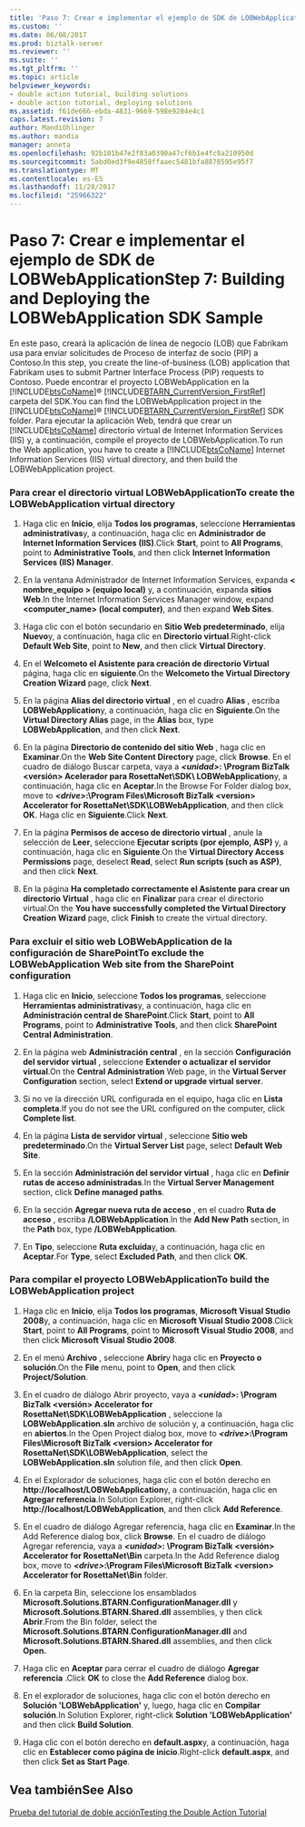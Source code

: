 ```yaml
---
title: 'Paso 7: Crear e implementar el ejemplo de SDK de LOBWebApplication | Documentos de Microsoft'
ms.custom: ''
ms.date: 06/08/2017
ms.prod: biztalk-server
ms.reviewer: ''
ms.suite: ''
ms.tgt_pltfrm: ''
ms.topic: article
helpviewer_keywords:
- double action tutorial, building solutions
- double action tutorial, deploying solutions
ms.assetid: f61de666-ebda-4831-9669-598e9284e4c1
caps.latest.revision: 7
author: MandiOhlinger
ms.author: mandia
manager: anneta
ms.openlocfilehash: 92b101b47e2f83a0390a47cf6b1e4fc9a210950d
ms.sourcegitcommit: 5abd0ed3f9e4858ffaaec5481bfa8878595e95f7
ms.translationtype: MT
ms.contentlocale: es-ES
ms.lasthandoff: 11/28/2017
ms.locfileid: "25966322"
---
```

# <a name="step-7-building-and-deploying-the-lobwebapplication-sdk-sample"></a><span data-ttu-id="f6a99-102">Paso 7: Crear e implementar el ejemplo de SDK de LOBWebApplication</span><span class="sxs-lookup"><span data-stu-id="f6a99-102">Step 7: Building and Deploying the LOBWebApplication SDK Sample</span></span>
<span data-ttu-id="f6a99-103">En este paso, creará la aplicación de línea de negocio (LOB) que Fabrikam usa para enviar solicitudes de Proceso de interfaz de socio (PIP) a Contoso.</span><span class="sxs-lookup"><span data-stu-id="f6a99-103">In this step, you create the line-of-business (LOB) application that Fabrikam uses to submit Partner Interface Process (PIP) requests to Contoso.</span></span> <span data-ttu-id="f6a99-104">Puede encontrar el proyecto LOBWebApplication en la [!INCLUDE[btsCoName](../../includes/btsconame-md.md)]® [!INCLUDE[BTARN_CurrentVersion_FirstRef](../../includes/btarn-currentversion-firstref-md.md)] carpeta del SDK.</span><span class="sxs-lookup"><span data-stu-id="f6a99-104">You can find the LOBWebApplication project in the [!INCLUDE[btsCoName](../../includes/btsconame-md.md)]® [!INCLUDE[BTARN_CurrentVersion_FirstRef](../../includes/btarn-currentversion-firstref-md.md)] SDK folder.</span></span> <span data-ttu-id="f6a99-105">Para ejecutar la aplicación Web, tendrá que crear un [!INCLUDE[btsCoName](../../includes/btsconame-md.md)] directorio virtual de Internet Information Services (IIS) y, a continuación, compile el proyecto de LOBWebApplication.</span><span class="sxs-lookup"><span data-stu-id="f6a99-105">To run the Web application, you have to create a [!INCLUDE[btsCoName](../../includes/btsconame-md.md)] Internet Information Services (IIS) virtual directory, and then build the LOBWebApplication project.</span></span>  
  
### <a name="to-create-the-lobwebapplication-virtual-directory"></a><span data-ttu-id="f6a99-106">Para crear el directorio virtual LOBWebApplication</span><span class="sxs-lookup"><span data-stu-id="f6a99-106">To create the LOBWebApplication virtual directory</span></span>  
  
1.  <span data-ttu-id="f6a99-107">Haga clic en **Inicio**, elija **Todos los programas**, seleccione **Herramientas administrativas**y, a continuación, haga clic en **Administrador de Internet Information Services (IIS)**.</span><span class="sxs-lookup"><span data-stu-id="f6a99-107">Click **Start**, point to **All Programs**, point to **Administrative Tools**, and then click **Internet Information Services (IIS) Manager**.</span></span>  
  
2.  <span data-ttu-id="f6a99-108">En la ventana Administrador de Internet Information Services, expanda **< nombre_equipo > (equipo local)** y, a continuación, expanda **sitios Web**.</span><span class="sxs-lookup"><span data-stu-id="f6a99-108">In the Internet Information Services Manager window, expand **<computer_name> (local computer)**, and then expand **Web Sites**.</span></span>  
  
3.  <span data-ttu-id="f6a99-109">Haga clic con el botón secundario en **Sitio Web predeterminado**, elija **Nuevo**y, a continuación, haga clic en **Directorio virtual**.</span><span class="sxs-lookup"><span data-stu-id="f6a99-109">Right-click **Default Web Site**, point to **New**, and then click **Virtual Directory**.</span></span>  
  
4.  <span data-ttu-id="f6a99-110">En el **Welcometo el Asistente para creación de directorio Virtual** página, haga clic en **siguiente**.</span><span class="sxs-lookup"><span data-stu-id="f6a99-110">On the **Welcometo the Virtual Directory Creation Wizard** page, click **Next**.</span></span>  
  
5.  <span data-ttu-id="f6a99-111">En la página **Alias del directorio virtual** , en el cuadro **Alias** , escriba **LOBWebApplication**y, a continuación, haga clic en **Siguiente**.</span><span class="sxs-lookup"><span data-stu-id="f6a99-111">On the **Virtual Directory Alias** page, in the **Alias** box, type **LOBWebApplication**, and then click **Next**.</span></span>  
  
6.  <span data-ttu-id="f6a99-112">En la página **Directorio de contenido del sitio Web** , haga clic en **Examinar**.</span><span class="sxs-lookup"><span data-stu-id="f6a99-112">On the **Web Site Content Directory** page, click **Browse**.</span></span> <span data-ttu-id="f6a99-113">En el cuadro de diálogo Buscar carpeta, vaya a   ***\<unidad\>*: \Program BizTalk \<versión\> Acelerador para RosettaNet\SDK\ LOBWebApplication**y, a continuación, haga clic en **Aceptar**.</span><span class="sxs-lookup"><span data-stu-id="f6a99-113">In the Browse For Folder dialog box, move to ***\<drive\>*:\Program Files\Microsoft BizTalk \<version\> Accelerator for RosettaNet\SDK\LOBWebApplication**, and then click **OK**.</span></span> <span data-ttu-id="f6a99-114">Haga clic en **Siguiente**.</span><span class="sxs-lookup"><span data-stu-id="f6a99-114">Click **Next**.</span></span>  
  
7.  <span data-ttu-id="f6a99-115">En la página **Permisos de acceso de directorio virtual** , anule la selección de **Leer**, seleccione **Ejecutar scripts (por ejemplo, ASP)** y, a continuación, haga clic en **Siguiente**.</span><span class="sxs-lookup"><span data-stu-id="f6a99-115">On the **Virtual Directory Access Permissions** page, deselect **Read**, select **Run scripts (such as ASP)**, and then click **Next**.</span></span>  
  
8.  <span data-ttu-id="f6a99-116">En la página **Ha completado correctamente el Asistente para crear un directorio Virtual** , haga clic en **Finalizar** para crear el directorio virtual.</span><span class="sxs-lookup"><span data-stu-id="f6a99-116">On the **You have successfully completed the Virtual Directory Creation Wizard** page, click **Finish** to create the virtual directory.</span></span>  
  
### <a name="to-exclude-the-lobwebapplication-web-site-from-the-sharepoint-configuration"></a><span data-ttu-id="f6a99-117">Para excluir el sitio web LOBWebApplication de la configuración de SharePoint</span><span class="sxs-lookup"><span data-stu-id="f6a99-117">To exclude the LOBWebApplication Web site from the SharePoint configuration</span></span>  
  
1.  <span data-ttu-id="f6a99-118">Haga clic en **Inicio**, seleccione **Todos los programas**, seleccione **Herramientas administrativas**y, a continuación, haga clic en **Administración central de SharePoint**.</span><span class="sxs-lookup"><span data-stu-id="f6a99-118">Click **Start**, point to **All Programs**, point to **Administrative Tools**, and then click **SharePoint Central Administration**.</span></span>  
  
2.  <span data-ttu-id="f6a99-119">En la página web **Administración central** , en la sección **Configuración del servidor virtual** , seleccione **Extender o actualizar el servidor virtual**.</span><span class="sxs-lookup"><span data-stu-id="f6a99-119">On the **Central Administration** Web page, in the **Virtual Server Configuration** section, select **Extend or upgrade virtual server**.</span></span>  
  
3.  <span data-ttu-id="f6a99-120">Si no ve la dirección URL configurada en el equipo, haga clic en **Lista completa**.</span><span class="sxs-lookup"><span data-stu-id="f6a99-120">If you do not see the URL configured on the computer, click **Complete list**.</span></span>  
  
4.  <span data-ttu-id="f6a99-121">En la página **Lista de servidor virtual** , seleccione **Sitio web predeterminado**.</span><span class="sxs-lookup"><span data-stu-id="f6a99-121">On the **Virtual Server List** page, select **Default Web Site**.</span></span>  
  
5.  <span data-ttu-id="f6a99-122">En la sección **Administración del servidor virtual** , haga clic en **Definir rutas de acceso administradas**.</span><span class="sxs-lookup"><span data-stu-id="f6a99-122">In the **Virtual Server Management** section, click **Define managed paths**.</span></span>  
  
6.  <span data-ttu-id="f6a99-123">En la sección **Agregar nueva ruta de acceso** , en el cuadro **Ruta de acceso** , escriba **/LOBWebApplication**.</span><span class="sxs-lookup"><span data-stu-id="f6a99-123">In the **Add New Path** section, in the **Path** box, type **/LOBWebApplication**.</span></span>  
  
7.  <span data-ttu-id="f6a99-124">En **Tipo**, seleccione **Ruta excluida**y, a continuación, haga clic en **Aceptar**.</span><span class="sxs-lookup"><span data-stu-id="f6a99-124">For **Type**, select **Excluded Path**, and then click **OK**.</span></span>  
  
### <a name="to-build-the-lobwebapplication-project"></a><span data-ttu-id="f6a99-125">Para compilar el proyecto LOBWebApplication</span><span class="sxs-lookup"><span data-stu-id="f6a99-125">To build the LOBWebApplication project</span></span>  
  
1.  <span data-ttu-id="f6a99-126">Haga clic en **Inicio**, elija **Todos los programas**, **Microsoft Visual Studio 2008**y, a continuación, haga clic en **Microsoft Visual Studio 2008**.</span><span class="sxs-lookup"><span data-stu-id="f6a99-126">Click **Start**, point to **All Programs**, point to **Microsoft Visual Studio 2008**, and then click **Microsoft Visual Studio 2008**.</span></span>  
  
2.  <span data-ttu-id="f6a99-127">En el menú **Archivo** , seleccione **Abrir**y haga clic en **Proyecto o solución**.</span><span class="sxs-lookup"><span data-stu-id="f6a99-127">On the **File** menu, point to **Open**, and then click **Project/Solution**.</span></span>  
  
3.  <span data-ttu-id="f6a99-128">En el cuadro de diálogo Abrir proyecto, vaya a   ***\<unidad\>*: \Program BizTalk \<versión\> Accelerator for RosettaNet\SDK\LOBWebApplication** , seleccione la **LOBWebApplication.sln** archivo de solución y, a continuación, haga clic en **abiertos**.</span><span class="sxs-lookup"><span data-stu-id="f6a99-128">In the Open Project dialog box, move to ***\<drive\>*:\Program Files\Microsoft BizTalk \<version\> Accelerator for RosettaNet\SDK\LOBWebApplication**, select the **LOBWebApplication.sln** solution file, and then click **Open**.</span></span>  
  
4.  <span data-ttu-id="f6a99-129">En el Explorador de soluciones, haga clic con el botón derecho en **http://localhost/LOBWebApplication**y, a continuación, haga clic en **Agregar referencia**.</span><span class="sxs-lookup"><span data-stu-id="f6a99-129">In Solution Explorer, right-click **http://localhost/LOBWebApplication**, and then click **Add Reference**.</span></span>  
  
5.  <span data-ttu-id="f6a99-130">En el cuadro de diálogo Agregar referencia, haga clic en **Examinar**.</span><span class="sxs-lookup"><span data-stu-id="f6a99-130">In the Add Reference dialog box, click **Browse**.</span></span> <span data-ttu-id="f6a99-131">En el cuadro de diálogo Agregar referencia, vaya a   ***\<unidad\>*: \Program BizTalk \<versión\> Accelerator for RosettaNet\Bin** carpeta.</span><span class="sxs-lookup"><span data-stu-id="f6a99-131">In the Add Reference dialog box, move to ***\<drive\>*:\Program Files\Microsoft BizTalk \<version\> Accelerator for RosettaNet\Bin** folder.</span></span>  
  
6.  <span data-ttu-id="f6a99-132">En la carpeta Bin, seleccione los ensamblados **Microsoft.Solutions.BTARN.ConfigurationManager.dll** y **Microsoft.Solutions.BTARN.Shared.dll** assemblies, y then click **Abrir**.</span><span class="sxs-lookup"><span data-stu-id="f6a99-132">From the Bin folder, select the **Microsoft.Solutions.BTARN.ConfigurationManager.dll** and **Microsoft.Solutions.BTARN.Shared.dll** assemblies, and then click **Open.**</span></span>  
  
7.  <span data-ttu-id="f6a99-133">Haga clic en **Aceptar** para cerrar el cuadro de diálogo **Agregar referencia** .</span><span class="sxs-lookup"><span data-stu-id="f6a99-133">Click **OK** to close the **Add Reference** dialog box.</span></span>  
  
8.  <span data-ttu-id="f6a99-134">En el explorador de soluciones, haga clic con el botón derecho en **Solución 'LOBWebApplication'** y, luego, haga clic en **Compilar solución**.</span><span class="sxs-lookup"><span data-stu-id="f6a99-134">In Solution Explorer, right-click **Solution 'LOBWebApplication'** and then click **Build Solution**.</span></span>  
  
9. <span data-ttu-id="f6a99-135">Haga clic con el botón derecho en **default.aspx**y, a continuación, haga clic en **Establecer como página de inicio**.</span><span class="sxs-lookup"><span data-stu-id="f6a99-135">Right-click **default.aspx**, and then click **Set as Start Page**.</span></span>  
  
## <a name="see-also"></a><span data-ttu-id="f6a99-136">Vea también</span><span class="sxs-lookup"><span data-stu-id="f6a99-136">See Also</span></span>  
 [<span data-ttu-id="f6a99-137">Prueba del tutorial de doble acción</span><span class="sxs-lookup"><span data-stu-id="f6a99-137">Testing the Double Action Tutorial</span></span>](../../adapters-and-accelerators/accelerator-rosettanet/testing-the-double-action-tutorial.md)